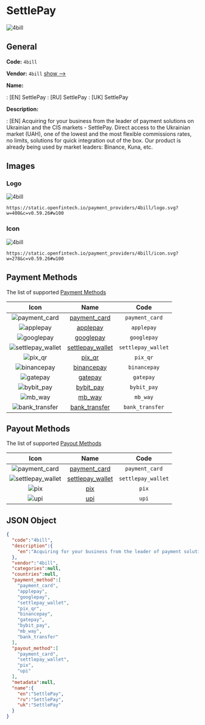 
# SettlePay 
![4bill](https://static.openfintech.io/payment_providers/4bill/logo.svg?w=400&c=v0.59.26#w100)  

## General 
 
**Code:** `4bill` 
 
**Vendor:** `4bill` [show -->](/vendors/4bill/) 
 
**Name:** 
 
:	[EN] SettlePay 
:	[RU] SettlePay 
:	[UK] SettlePay 
 
**Description:** 
 
: [EN] Acquiring for your business from the leader of payment solutions on Ukrainian and the CIS markets - SettlePay. Direct access to the Ukrainian market (UAH), one of the lowest and the most flexible commissions rates, no limits, solutions for quick integration out of the box. Our product is already being used by market leaders: Binance, Kuna, etc. 
 

## Images 

### Logo 
 
![4bill](https://static.openfintech.io/payment_providers/4bill/logo.svg?w=400&c=v0.59.26#w100)  

```
https://static.openfintech.io/payment_providers/4bill/logo.svg?w=400&c=v0.59.26#w100
```  

### Icon 
 
![4bill](https://static.openfintech.io/payment_providers/4bill/icon.svg?w=278&c=v0.59.26#w100)  

```
https://static.openfintech.io/payment_providers/4bill/icon.svg?w=278&c=v0.59.26#w100
```  

## Payment Methods 
 
The list of supported [Payment Methods](/payment-methods/) 

|Icon|Name|Code| 
|:---:|:---:|:---:| 
|![payment_card](https://static.openfintech.io/payment_methods/payment_card/icon.svg?w=278&c=v0.59.26#w100) |[payment_card](/payment-methods/payment_card/)|`payment_card`| 
|![applepay](https://static.openfintech.io/payment_methods/applepay/icon.svg?w=278&c=v0.59.26#w100) |[applepay](/payment-methods/applepay/)|`applepay`| 
|![googlepay](https://static.openfintech.io/payment_methods/googlepay/icon.svg?w=278&c=v0.59.26#w100) |[googlepay](/payment-methods/googlepay/)|`googlepay`| 
|![settlepay_wallet](https://static.openfintech.io/payment_methods/settlepay_wallet/icon.svg?w=278&c=v0.59.26#w100) |[settlepay_wallet](/payment-methods/settlepay_wallet/)|`settlepay_wallet`| 
|![pix_qr](https://static.openfintech.io/payment_methods/pix_qr/icon.svg?w=278&c=v0.59.26#w100) |[pix_qr](/payment-methods/pix_qr/)|`pix_qr`| 
|![binancepay](https://static.openfintech.io/payment_methods/binancepay/icon.svg?w=278&c=v0.59.26#w100) |[binancepay](/payment-methods/binancepay/)|`binancepay`| 
|![gatepay](https://static.openfintech.io/payment_methods/gatepay/icon.png?w=278&c=v0.59.26#w100) |[gatepay](/payment-methods/gatepay/)|`gatepay`| 
|![bybit_pay](https://static.openfintech.io/payment_methods/bybit_pay/icon.png?w=278&c=v0.59.26#w100) |[bybit_pay](/payment-methods/bybit_pay/)|`bybit_pay`| 
|![mb_way](https://static.openfintech.io/payment_methods/mb_way/icon.svg?w=278&c=v0.59.26#w100) |[mb_way](/payment-methods/mb_way/)|`mb_way`| 
|![bank_transfer](https://static.openfintech.io/payment_methods/bank_transfer/icon.svg?w=278&c=v0.59.26#w100) |[bank_transfer](/payment-methods/bank_transfer/)|`bank_transfer`| 
 

## Payout Methods 
 
The list of supported [Payout Methods](/payout-methods/) 

|Icon|Name|Code| 
|:---:|:---:|:---:| 
|![payment_card](https://static.openfintech.io/payout_methods/payment_card/icon.svg?w=278&c=v0.59.26#w40) |[payment_card](payout-methodspayment_card/)|`payment_card`| 
|![settlepay_wallet](https://static.openfintech.io/payout_methods/settlepay_wallet/icon.svg?w=278&c=v0.59.26#w40) |[settlepay_wallet](payout-methodssettlepay_wallet/)|`settlepay_wallet`| 
|![pix](https://static.openfintech.io/payout_methods/pix/icon.svg?w=278&c=v0.59.26#w40) |[pix](payout-methodspix/)|`pix`| 
|![upi](https://static.openfintech.io/payout_methods/upi/icon.svg?w=278&c=v0.59.26#w40) |[upi](payout-methodsupi/)|`upi`| 
 

## JSON Object 

```json
{
  "code":"4bill",
  "description":{
    "en":"Acquiring for your business from the leader of payment solutions on Ukrainian and the CIS markets - SettlePay. Direct access to the Ukrainian market (UAH), one of the lowest and the most flexible commissions rates, no limits, solutions for quick integration out of the box. Our product is already being used by market leaders: Binance, Kuna, etc."
  },
  "vendor":"4bill",
  "categories":null,
  "countries":null,
  "payment_method":[
    "payment_card",
    "applepay",
    "googlepay",
    "settlepay_wallet",
    "pix_qr",
    "binancepay",
    "gatepay",
    "bybit_pay",
    "mb_way",
    "bank_transfer"
  ],
  "payout_method":[
    "payment_card",
    "settlepay_wallet",
    "pix",
    "upi"
  ],
  "metadata":null,
  "name":{
    "en":"SettlePay",
    "ru":"SettlePay",
    "uk":"SettlePay"
  }
}
```  
